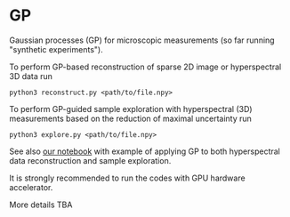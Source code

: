 # GP
Gaussian processes (GP) for microscopic measurements (so far running "synthetic experiments").

To perform GP-based reconstruction of sparse 2D image or hyperspectral 3D data run
```
python3 reconstruct.py <path/to/file.npy>
```

To perform GP-guided sample exploration with hyperspectral (3D) measurements based on the reduction of maximal uncertainty run 
```
python3 explore.py <path/to/file.npy>
```

See also [our notebook](https://colab.research.google.com/github/ziatdinovmax/GP/blob/master/notebooks/GP_BEPFM.ipynb) with example of applying GP to both hyperspectral data reconstruction and sample exploration.

It is strongly recommended to run the codes with GPU hardware accelerator.

More details TBA
